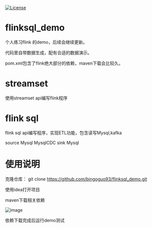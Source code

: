 [![License](http://img.shields.io/:license-apache%202.0-brightgreen.svg)](http://www.apache.org/licenses/LICENSE-2.0.html)

# flinksql_demo
 个人练习flink 的demo，后续会继续更新。
 
 代码里自带数据生成，配有合适的数据演示。
 
 pom.xml包含了flink绝大部分的依赖，maven下载会比较久。
# streamset
 使用streamset api编写flink程序

# flink sql
 flink sql api编写程序，实现ETL功能，包含读写Mysql,kafka 
 
 source Mysql MysqlCDC
 sink Mysql

# 使用说明
 克隆仓库： git clone https://github.com/bingoguo93/flinksql_demo.git

 使用idea打开项目

 maven下载相关依赖

![image](https://user-images.githubusercontent.com/37023599/112001563-0c9f0e00-8b5a-11eb-8aff-44c981d807d3.png)


 依赖下载完成后运行demo测试
